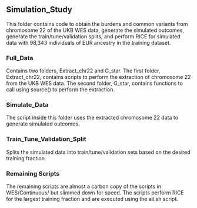 ## Simulation_Study

This folder contains code to obtain the burdens and common variants from chromosome 22 of the UKB WES data, generate the simulated outcomes, generate the train/tune/validation splits, and perform RICE for simulated data with 98,343 individuals of EUR ancestry in the training dataset. 

### Full_Data

Contains two folders, Extract_chr22 and G_star. The first folder, Extract_chr22, contains scripts to perform the extraction of chromosome 22 from the UKB WES data. The second folder, G_star, contains functions to call using source() to perform the extraction.

### Simulate_Data

The script inside this folder uses the extracted chromosome 22 data to generate simulated outcomes.

### Train_Tune_Validation_Split

Splits the simulated data into train/tune/validation sets based on the desired training fraction.

### Remaining Scripts

The remaining scripts are almost a carbon copy of the scripts in WES/Continuous/ but slimmed down for speed. The scripts perform RICE for the largest training fraction and are executed using the all.sh script.